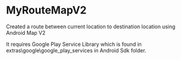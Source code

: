 MyRouteMapV2
============

Created a route between current location to destination location using Android Map V2

It requires Google Play Service Library which is found in extras\google\google_play_services in Android Sdk folder.

